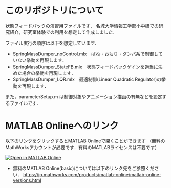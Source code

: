 # このリポジトリについて
状態フィードバックの演習用ファイルです．
名城大学情報工学部小中研での研究紹介，研究室体験での利用を想定して作成しました．

ファイル実行の順序は以下を想定しています．
- SpringMassDumper_noControl.mlx　ばね・おもり・ダンパ系で制御していない挙動を再現します．
- SpringMassDumper_StateFB.mlx　状態フィードバックゲインを適当に決めた場合の挙動を再現します．
- SpringMassDumper_LQR.mlx　最適制御(Linear Quadratic Regulator)の挙動を再現します．

また，parameterSetup.m は制御対象やアニメーション描画の有無などを設定するファイルです．

# MATLAB Onlineへのリンク
以下のリンクをクリックするとMATLAB Onlineで開くことができます
（無料のMathWorksアカウントが必要です．有料のMATLABライセンスは不要です）

[![Open in MATLAB Online](https://www.mathworks.com/images/responsive/global/open-in-matlab-online.svg)](https://matlab.mathworks.com/open/github/v1?repo=konakalab/stateFeedbackExercise)

- 無料のMATLAB Online(basic)については以下のリンク先をご参照ください．
  https://jp.mathworks.com/products/matlab-online/matlab-online-versions.html
